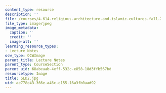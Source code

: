 ```yaml
---
content_type: resource
description: ''
file: /courses/4-614-religious-architecture-and-islamic-cultures-fall-2002/ae778e43366ea46cc15516a3fb0aad92_SLD2.jpg
file_type: image/jpeg
image_metadata:
  caption: ''
  credit: ''
  image-alt: ''
learning_resource_types:
- Lecture Notes
ocw_type: OCWImage
parent_title: Lecture Notes
parent_type: CourseSection
parent_uid: 68abeaab-4eff-532c-e858-18d3ffb567bd
resourcetype: Image
title: SLD2.jpg
uid: ae778e43-366e-a46c-c155-16a3fb0aad92
---
```

